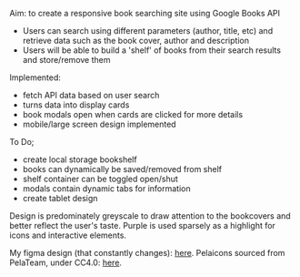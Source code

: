 Aim: to create a responsive book searching site using Google Books API

- Users can search using different parameters (author, title, etc) and retrieve data such as the book cover, author and description
- Users will be able to build a 'shelf' of books from their search results and store/remove them

Implemented: 
- fetch API data based on user search
- turns data into display cards 
- book modals open when cards are clicked for more details
- mobile/large screen design implemented

To Do;
- create local storage bookshelf 
- books can dynamically be saved/removed from shelf
- shelf container can be toggled open/shut
- modals contain dynamic tabs for information
- create tablet design

Design is predominately greyscale to draw attention to the bookcovers and better reflect the user's taste. 
Purple is used sparsely as a highlight for icons and interactive elements. 

My figma design (that constantly changes): <a href="https://www.figma.com/file/yeMfLVakTRFSBXW97XrTly/Shelf-Search?node-id=0%3A1">here</a>.
Pelaicons sourced from PelaTeam, under CC4.0: <a href="https://www.figma.com/community/file/990314173893326792">here</a>.
